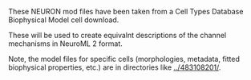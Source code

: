 These NEURON mod files have been taken from a Cell Types Database Biophysical Model cell download.

These will be used to create equivalnt descriptions of the channel mechanisms in NeuroML 2 format.

Note, the model files for specific cells (morphologies, metadata, fitted biophysical properties, etc.) 
are in directories like [../483108201/](../483108201/).
